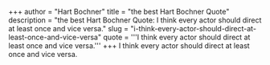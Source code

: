 +++
author = "Hart Bochner"
title = "the best Hart Bochner Quote"
description = "the best Hart Bochner Quote: I think every actor should direct at least once and vice versa."
slug = "i-think-every-actor-should-direct-at-least-once-and-vice-versa"
quote = '''I think every actor should direct at least once and vice versa.'''
+++
I think every actor should direct at least once and vice versa.
